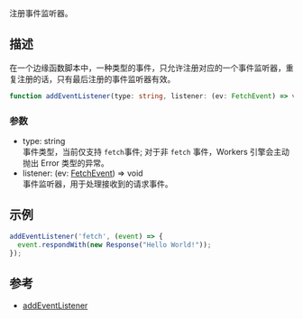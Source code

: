 注册事件监听器。

## 描述
在一个边缘函数脚本中，一种类型的事件，只允许注册对应的一个事件监听器，重复注册的话，只有最后注册的事件监听器有效。
```typescript
function addEventListener(type: string, listener: (ev: FetchEvent) => void): void;
```


### 参数
- type: string<br>事件类型，当前仅支持 `fetch`事件; 对于非 `fetch` 事件，Workers 引擎会主动抛出 Error 类型的异常。
- listener: (ev: [FetchEvent](https://cloud.tencent.com/document/product/1552/81899)) => void<br>事件监听器，用于处理接收到的请求事件。

## 示例
```js
addEventListener('fetch', (event) => {
  event.respondWith(new Response("Hello World!"));
});
```

## 参考
- [addEventListener](https://developer.mozilla.org/en-US/docs/Web/API/EventTarget/addEventListener)
